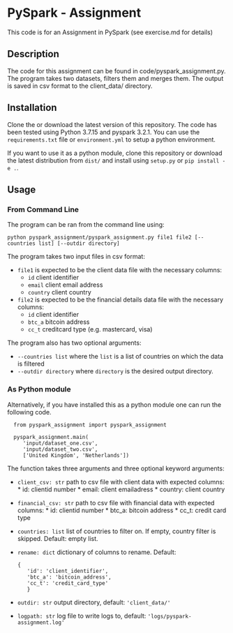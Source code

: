 # PySpark - Assignment
This code is for an Assignment in PySpark (see exercise.md for details)

## Description
The code for this assignment can be found in code/pyspark_assignment.py. The program takes two datasets,
filters them and merges them. The output is saved in csv format to the client_data/ directory. 

## Installation
Clone the or download the latest version of this repository. The code has been tested using Python 3.7.15 and pyspark 3.2.1. You can use the `requirements.txt` file or `environment.yml` to setup a python environment. 

If you want to use it as a python module, clone this repository or download the latest distribution from `dist/` and install using `setup.py` or `pip install -e .`.

## Usage

### From Command Line
The program can be ran from the command line using:
 
 `python pyspark_assignment/pyspark_assignment.py file1 file2 [--countries list] [--outdir directory]`

 The program takes two input files in csv format:
 * `file1` is expected to be the client data file with the necessary columns:
    * `id` client identifier
    * `email` client email address
    * `country` client country
 * `file2` is expected to be the financial details data file with the necessary columns:
    * `id` client identifier
    * `btc_a` bitcoin address
    * `cc_t` creditcard type (e.g. mastercard, visa)

The program also has two optional arguments:
* `--countries list` where the `list` is a list of countries on which the data is filtered
* `--outdir directory` where `directory` is the desired output directory.

### As Python module
Alternatively, if you have installed this as a python module one can run the following code.

      from pyspark_assignment import pyspark_assignment

      pyspark_assignment.main(
         'input/dataset_one.csv', 
         'input/dataset_two.csv', 
         ['United Kingdom', 'Netherlands'])
   

The function takes three arguments and three optional keyword arguments:

* `client_csv: str` path to csv file with client data with expected columns:
            * id: clientid number
            * email: client emailadress
            * country: client country
* `financial_csv: str` path to csv file with financial data with expected columns:
            * id: clientid number
            * btc_a: bitcoin address
            * cc_t: credit card type
* `countries: list` list of countries to filter on. If empty, country filter is skipped. Default: empty list. 
* `rename: dict` dictionary of columns to rename. Default: 

      {
         'id': 'client_identifier',
         'btc_a': 'bitcoin_address',
         'cc_t': 'credit_card_type'
         }
* `outdir: str` output directory, default: `'client_data/'`
* `logpath: str` log file to write logs to, default: `'logs/pyspark-assignment.log'`
